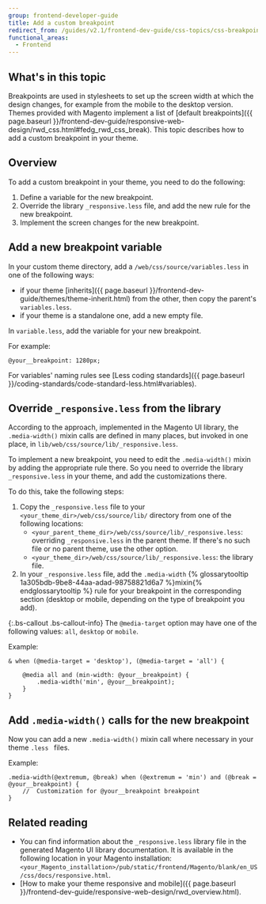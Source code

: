 ```yaml
---
group: frontend-developer-guide
title: Add a custom breakpoint
redirect_from: /guides/v2.1/frontend-dev-guide/css-topics/css-breakpoints.html
functional_areas:
  - Frontend
---
```


## What's in this topic

Breakpoints are used in stylesheets to set up the screen width at which the design changes, for example from the mobile to the desktop version. Themes provided with Magento implement a list of [default breakpoints]({{ page.baseurl }}/frontend-dev-guide/responsive-web-design/rwd_css.html#fedg_rwd_css_break). This topic describes how to add a custom breakpoint in your theme. 

## Overview

To add a custom breakpoint in your theme, you need to do the following:

1. Define a variable for the new breakpoint.
2. Override the library `_responsive.less` file, and add the new rule for the new breakpoint. 
3. Implement the screen changes for the new breakpoint.

## Add a new breakpoint variable

In your custom theme directory, add a `/web/css/source/variables.less` in one of the following ways:

- if your theme [inherits]({{ page.baseurl }}/frontend-dev-guide/themes/theme-inherit.html) from the other, then copy the parent's `variables.less`.
- if your theme is a standalone one, add a new empty file.

In `variable.less`, add the variable for your new breakpoint.

For example:

```less
@your__breakpoint: 1280px;
```

For variables' naming rules see [Less coding standards]({{ page.baseurl }}/coding-standards/code-standard-less.html#variables).

## Override `_responsive.less` from the library

According to the approach, implemented in the Magento UI library, the `.media-width()` mixin calls are defined in many places, but invoked in one place, in `lib/web/css/source/lib/_responsive.less`. 

To implement a new breakpoint, you need to edit the `.media-width()` mixin by adding the appropriate rule there. So you need to override the library `_responsive.less` in your theme, and add the customizations there. 

To do this, take the following steps:

1. Copy the `_responsive.less` file to your `<your_theme_dir>/web/css/source/lib/` directory from one of the following locations:
	- `<your_parent_theme_dir>/web/css/source/lib/_responsive.less`: overriding `_responsive.less` in the parent theme. If there's no such file or no parent theme, use the other option. 
	- `<your_theme_dir>/web/css/source/lib/_responsive.less`: the library file.
2. In your `_responsive.less` file, add the `.media-width` {% glossarytooltip 1a305bdb-9be8-44aa-adad-98758821d6a7 %}mixin{% endglossarytooltip %} rule for your breakpoint in the corresponding section (desktop or mobile, depending on the type of breakpoint you add). 

{:.bs-callout .bs-callout-info}
The `@media-target` option may have one of the following values: `all`, `desktop` or `mobile`.  

Example:
```less
& when (@media-target = 'desktop'), (@media-target = 'all') {

    @media all and (min-width: @your__breakpoint) {
        .media-width('min', @your__breakpoint);
    }
}
```

## Add `.media-width()` calls for the new breakpoint

Now you can add a new `.media-width()` mixin call where necessary in your theme `.less ` files.

Example:
```less
.media-width(@extremum, @break) when (@extremum = 'min') and (@break = @your__breakpoint) {
    //  Customization for @your__breakpoint breakpoint
}
```

## Related reading

- You can find information about the `_responsive.less` library file in the generated Magento UI library documentation. It is available in the following location in your Magento installation: `<your_Magento_installation>/pub/static/frontend/Magento/blank/en_US/css/docs/responsive.html`.
- [How to make your theme responsive and mobile]({{ page.baseurl }}/frontend-dev-guide/responsive-web-design/rwd_overview.html).
